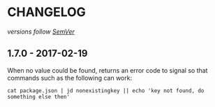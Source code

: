 # CHANGELOG
*versions follow [SemVer](http://semver.org)*

## 1.7.0 - 2017-02-19
When no value could be found, returns an error code to signal so that commands such as the following can work:
```
cat package.json | jd nonexistingkey || echo 'key not found, do something else then'
```
